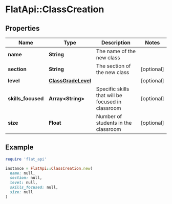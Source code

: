 # FlatApi::ClassCreation

## Properties

| Name | Type | Description | Notes |
| ---- | ---- | ----------- | ----- |
| **name** | **String** | The name of the new class |  |
| **section** | **String** | The section of the new class | [optional] |
| **level** | [**ClassGradeLevel**](ClassGradeLevel.md) |  | [optional] |
| **skills_focused** | **Array&lt;String&gt;** | Specific skills that will be focused in classroom | [optional] |
| **size** | **Float** | Number of students in the classroom | [optional] |

## Example

```ruby
require 'flat_api'

instance = FlatApi::ClassCreation.new(
  name: null,
  section: null,
  level: null,
  skills_focused: null,
  size: null
)
```

